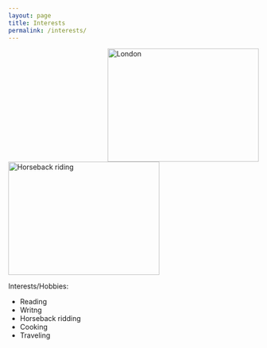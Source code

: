 ```yaml
---
layout: page
title: Interests
permalink: /interests/
---
```

<p> <div class="manual-content">
<img src ="https://media.timeout.com/images/100644443/image.jpg" alt="London" align="right" style="width:304px;height:228px;"/>
<img src="http://hotphotosfree.com/sites/default/files/styles/medium/public/field/image/fd3f126c4bcd7f0974ed9d691b7ccd10.jpg?itok=vNzpCibp" alt="Horseback riding" align="down right" style="width:304px;height:228px;"/>

Interests/Hobbies:
<ul>
<li>Reading</li>
<li>Writng</li>
<li>Horseback ridding</li>
<li>Cooking</li>
<li>Traveling</li>
</ul>

</div> 
</p>
